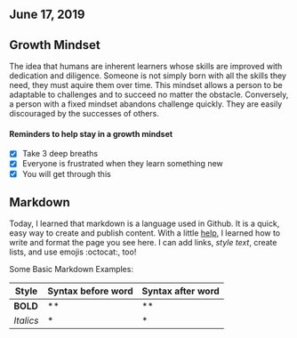 ## June 17, 2019

## Growth Mindset 
The idea that humans are inherent learners whose skills are improved with dedication and diligence. Someone is not simply born with all the skills they need, they must aquire them over time. This mindset allows a person to be adaptable to challenges and to succeed no matter the obstacle. Conversely, a person with a fixed mindset abandons challenge quickly. They are easily discouraged by the successes of others. 

#### Reminders to help stay in a growth mindset
- [x] Take 3 deep breaths
- [x] Everyone is frustrated when they learn something new
- [x] You will get through this

## Markdown 
Today, I learned that markdown is a language used in Github. It is a quick, easy way to create and publish content. With a little [help](https://help.github.com/en/articles/basic-writing-and-formatting-syntax#paragraphs-and-line-breaks), I learned how to write and format the page you see here. I can add links, *style text*, create lists, and use emojis :octocat:, too!

Some Basic Markdown Examples:

|Style|Syntax before word|Syntax after word
|---|---|---|
|**BOLD**| ** | ** |
|*Italics*| * | * | 
